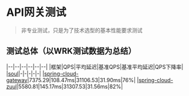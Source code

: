 # API网关测试
> 非专业测试，只是为了技术选型的基本性能要求测试

## 测试总体（以WRK测试数据为总结）
|--|--|--|--|--|--|
|框架|QPS|平均延迟|基准QPS|基准平均延迟|QPS下降率|
|[soul](./soul)|-|-|-|-|-|
|[spring-cloud-gateway](./spring-cloud-gateway)|7375.29|108.47ms|31106.53|31.90ms|76%|
|[spring-cloud-zuul](./spring-cloud-zuul)|5580.81|145.17ms|31307.53|31.56ms|82%|
